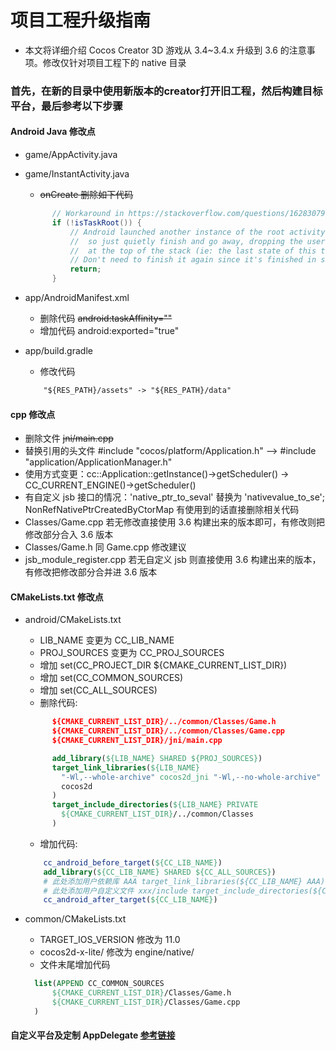 # 项目工程升级指南

- 本文将详细介绍 Cocos Creator 3D 游戏从 3.4~3.4.x 升级到 3.6 的注意事项。修改仅针对项目工程下的 native 目录

### 首先，在新的目录中使用新版本的creator打开旧工程，然后构建目标平台，最后参考以下步骤

#### Android Java 修改点
  
  - game/AppActivity.java
  - game/InstantActivity.java
    - ~~onCreate 删除如下代码~~
    ```java
          // Workaround in https://stackoverflow.com/questions/16283079/re-launch-of-activity-on-home-button-but-only-the-first-time/16447508
          if (!isTaskRoot()) {
              // Android launched another instance of the root activity into an existing task
              //  so just quietly finish and go away, dropping the user back into the activity
              //  at the top of the stack (ie: the last state of this task)
              // Don't need to finish it again since it's finished in super.onCreate .
              return;
          }
    ```

  - app/AndroidManifest.xml
    - 删除代码 ~~android:taskAffinity=""~~
    - 增加代码 android:exported="true"

  - app/build.gradle
    - 修改代码 
    ``` html
        "${RES_PATH}/assets" -> "${RES_PATH}/data"
    ``` 

#### cpp 修改点 
  - 删除文件 ~~jni/main.cpp~~
  - 替换引用的头文件 #include "cocos/platform/Application.h" —> #include "application/ApplicationManager.h"
  - 使用方式变更：cc::Application::getInstance()->getScheduler() -> CC_CURRENT_ENGINE()->getScheduler()
  - 有自定义 jsb 接口的情况：'native_ptr_to_seval' 替换为 'nativevalue_to_se';  NonRefNativePtrCreatedByCtorMap 有使用到的话直接删除相关代码
  - Classes/Game.cpp 若无修改直接使用 3.6 构建出来的版本即可，有修改则把修改部分合入 3.6 版本
  - Classes/Game.h 同 Game.cpp 修改建议
  - jsb_module_register.cpp 若无自定义 jsb 则直接使用 3.6 构建出来的版本，有修改把修改部分合并进 3.6 版本


#### CMakeLists.txt 修改点

   - android/CMakeLists.txt
     - LIB_NAME 变更为 CC_LIB_NAME
     - PROJ_SOURCES 变更为 CC_PROJ_SOURCES
     - 增加 set(CC_PROJECT_DIR ${CMAKE_CURRENT_LIST_DIR})
     - 增加 set(CC_COMMON_SOURCES)
     - 增加 set(CC_ALL_SOURCES)
     - 删除代码:
      ```cmake
            ${CMAKE_CURRENT_LIST_DIR}/../common/Classes/Game.h
            ${CMAKE_CURRENT_LIST_DIR}/../common/Classes/Game.cpp
            ${CMAKE_CURRENT_LIST_DIR}/jni/main.cpp

            add_library(${LIB_NAME} SHARED ${PROJ_SOURCES})
            target_link_libraries(${LIB_NAME}
              "-Wl,--whole-archive" cocos2d_jni "-Wl,--no-whole-archive"
              cocos2d
            )
            target_include_directories(${LIB_NAME} PRIVATE
              ${CMAKE_CURRENT_LIST_DIR}/../common/Classes
            )
      ``` 
     - 增加代码:
      ```cmake
          cc_android_before_target(${CC_LIB_NAME})
          add_library(${CC_LIB_NAME} SHARED ${CC_ALL_SOURCES})
          # 此处添加用户依赖库 AAA target_link_libraries(${CC_LIB_NAME} AAA)
          # 此处添加用户自定义文件 xxx/include target_include_directories(${CC_LIB_NAME} PRIVATE ${CMAKE_CURRENT_LIST_DIR}/../common/Classes/xxx/include)
          cc_android_after_target(${CC_LIB_NAME})
      ``` 

   - common/CMakeLists.txt
     - TARGET_IOS_VERSION 修改为 11.0
     - cocos2d-x-lite/ 修改为 engine/native/
     - 文件末尾增加代码
      ```cmake
        list(APPEND CC_COMMON_SOURCES
            ${CMAKE_CURRENT_LIST_DIR}/Classes/Game.h
            ${CMAKE_CURRENT_LIST_DIR}/Classes/Game.cpp
        )
      ``` 

#### 自定义平台及定制 AppDelegate [参考链接](mac-and-windows-upgrade-to-v3.5.md)